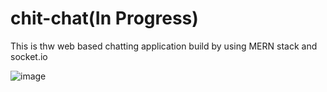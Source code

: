 # chit-chat(In Progress)
This is thw web based chatting application build by using MERN stack and socket.io

![image](https://github.com/user-attachments/assets/5e86c9bd-4e51-4fcf-8649-27f5e0cdd7e8)
